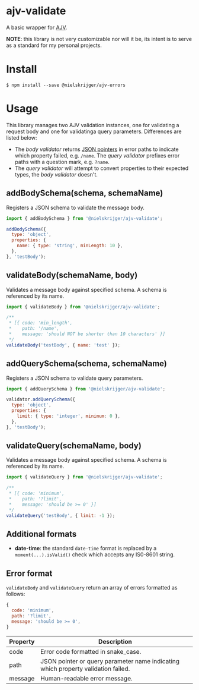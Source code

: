 # ajv-validate

A basic wrapper for [AJV](https://github.com/epoberezkin/ajv).

**NOTE**: this library is not very customizable nor will it be, its intent is to serve as a standard for my personal projects.

# Install

```
$ npm install --save @nielskrijger/ajv-errors
```

# Usage

This library manages two AJV validation instances, one for validating a request body and one for validatinga query parameters. Differences are listed below:

- The *body validator* returns [JSON pointers](https://tools.ietf.org/html/rfc6901) in error paths to indicate which property failed, e.g. `/name`. The *query validator* prefixes error paths with a question mark, e.g. `?name`.
- The *query validator* will attempt to convert properties to their expected types, the *body validator* doesn't.

## addBodySchema(schema, schemaName)

Registers a JSON schema to validate the message body.

```js
import { addBodySchema } from '@nielskrijger/ajv-validate';

addBodySchema({
  type: 'object',
  properties: {
    name: { type: 'string', minLength: 10 },
  },
}, 'testBody');

```

## validateBody(schemaName, body)

Validates a message body against specified schema. A schema is referenced by its name.

```js
import { validateBody } from '@nielskrijger/ajv-validate';

/**
 * [{ code: 'min_length',
 *    path: '/name',
 *    message: 'should NOT be shorter than 10 characters' }]
 */
validateBody('testBody', { name: 'test' });
```

## addQuerySchema(schema, schemaName)

Registers a JSON schema to validate query parameters.

```js
import { addQuerySchema } from '@nielskrijger/ajv-validate';

validator.addQuerySchema({
  type: 'object',
  properties: {
    limit: { type: 'integer', minimum: 0 },
  },
}, 'testBody');
```

## validateQuery(schemaName, body)

Validates a message body against specified schema. A schema is referenced by its name.

```js
import { validateQuery } from '@nielskrijger/ajv-validate';

/**
 * [{ code: 'minimum',
 *    path: '?limit',
 *    message: 'should be >= 0' }]
 */
validateQuery('testBody', { limit: -1 });
```

## Additional formats

- **date-time**: the standard `date-time` format is replaced by a `moment(...).isValid()` check which accepts any IS0-8601 string.

## Error format

`validateBody` and `validateQuery` return an array of errors formatted as follows:

```js
{
  code: 'minimum',
  path: '?limit',
  message: 'should be >= 0',
}
```

Property | Description
---------|------------------------
code     | Error code formatted in snake_case.
path     | JSON pointer or query parameter name indicating which property validation failed.
message  | Human-readable error message.
